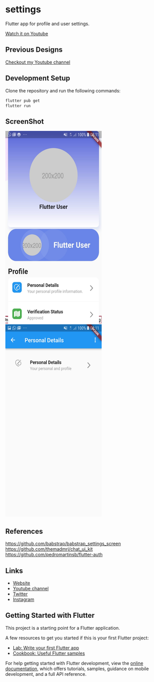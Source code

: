 # settings

Flutter app for profile and user settings. 

[Watch it on Youtube](https://youtu.be/lff21mmYhvQaa)

## Previous Designs
[Checkout my Youtube channel](https://www.youtube.com/channel/UCrbbZE3TO_HL_Zzw3Wj_G7A)
<br>

## Development Setup
Clone the repository and run the following commands:
```
flutter pub get
flutter run
```
## ScreenShot 
<img src="/settings-screen.jpeg" height="600em" width="300em"/><img src="/settings-detail-page.jpeg" height="600em" width="300em" />


## References

https://github.com/babstrap/babstrap_settings_screen
https://github.com/themadmrj/chat_ui_kit
https://github.com/pedromartinsb/flutter-auth

## Links

* [Website](https://www.fgbusinessservices.co.uk)
* [Youtube channel](https://youtube.com/UCrbbZE3TO_HL_Zzw3Wj_G7A)
* [Twitter](https://twitter.com/Federic21884183)
* [Instagram](https://instagram.com/fgbsuk)

## Getting Started with Flutter

This project is a starting point for a Flutter application.

A few resources to get you started if this is your first Flutter project:

- [Lab: Write your first Flutter app](https://docs.flutter.dev/get-started/codelab)
- [Cookbook: Useful Flutter samples](https://docs.flutter.dev/cookbook)

For help getting started with Flutter development, view the
[online documentation](https://docs.flutter.dev/), which offers tutorials,
samples, guidance on mobile development, and a full API reference.
